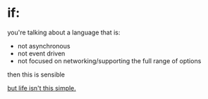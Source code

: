 #  if: #
you're talking about a language that is:

- not asynchronous
- not event driven
- not focused on networking/supporting the full range of options

then this is sensible

[but life isn't this simple.](bad_example.md)
